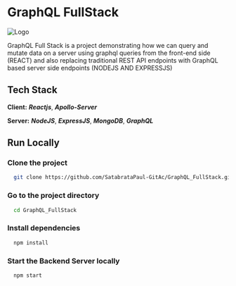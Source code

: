 
# GraphQL FullStack



![Logo](https://i0.wp.com/storage.googleapis.com/blog-images-backup/1*rmWsDg6J6PtLVOhXb3zr7w.png)

GraphQL Full Stack is a project demonstrating how we can query and mutate data on a server using graphql queries from the front-end side (REACT) and also replacing traditional REST API endpoints with GraphQL based server side endpoints (NODEJS AND EXPRESSJS)

## Tech Stack

**Client:**  ***Reactjs***, ***Apollo-Server***

**Server:**  ***NodeJS***, ***ExpressJS***, ***MongoDB***, ***GraphQL***


## Run Locally

### Clone the project

```bash
  git clone https://github.com/SatabrataPaul-GitAc/GraphQL_FullStack.git
```

### Go to the project directory

```bash
  cd GraphQL_FullStack
```

### Install dependencies

```bash
  npm install
```

### Start the Backend Server locally

```bash
  npm start
```


